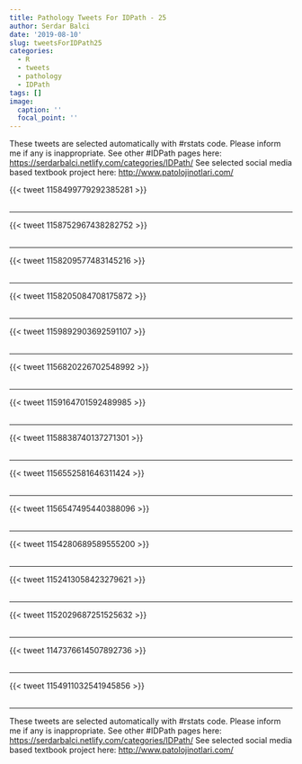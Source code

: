 ```yaml
---
title: Pathology Tweets For IDPath - 25
author: Serdar Balci
date: '2019-08-10'
slug: tweetsForIDPath25
categories:
  - R
  - tweets
  - pathology
  - IDPath
tags: []
image:
  caption: ''
  focal_point: ''
---
```



These tweets are selected automatically with #rstats code. Please inform me if any is inappropriate.
See other #IDPath pages here: https://serdarbalci.netlify.com/categories/IDPath/ 
See selected social media based textbook project here: http://www.patolojinotlari.com/

{{< tweet 1158499779292385281 >}}
<br>
<br>
<hr>
{{< tweet 1158752967438282752 >}}
<br>
<br>
<hr>
{{< tweet 1158209577483145216 >}}
<br>
<br>
<hr>
{{< tweet 1158205084708175872 >}}
<br>
<br>
<hr>
{{< tweet 1159892903692591107 >}}
<br>
<br>
<hr>
{{< tweet 1156820226702548992 >}}
<br>
<br>
<hr>
{{< tweet 1159164701592489985 >}}
<br>
<br>
<hr>
{{< tweet 1158838740137271301 >}}
<br>
<br>
<hr>
{{< tweet 1156552581646311424 >}}
<br>
<br>
<hr>
{{< tweet 1156547495440388096 >}}
<br>
<br>
<hr>
{{< tweet 1154280689589555200 >}}
<br>
<br>
<hr>
{{< tweet 1152413058423279621 >}}
<br>
<br>
<hr>
{{< tweet 1152029687251525632 >}}
<br>
<br>
<hr>
{{< tweet 1147376614507892736 >}}
<br>
<br>
<hr>
{{< tweet 1154911032541945856 >}}
<br>
<br>
<hr>


These tweets are selected automatically with #rstats code. Please inform me if any is inappropriate.
See other #IDPath pages here: https://serdarbalci.netlify.com/categories/IDPath/ 
See selected social media based textbook project here: http://www.patolojinotlari.com/
